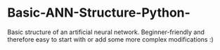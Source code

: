# Basic-ANN-Structure-Python-
Basic structure of an artificial neural network. Beginner-friendly and therefore easy to start with or add some more complex modifications :)
